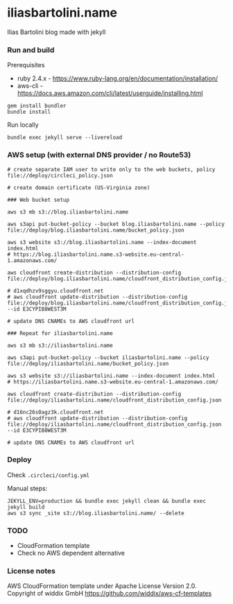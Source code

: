 # iliasbartolini.name

Ilias Bartolini blog made with jekyll

### Run and build

Prerequisites
* ruby 2.4.x - https://www.ruby-lang.org/en/documentation/installation/
* aws-cli - https://docs.aws.amazon.com/cli/latest/userguide/installing.html
~~~
gem install bundler
bundle install
~~~

Run locally
~~~
bundle exec jekyll serve --livereload
~~~

### AWS setup (with external DNS provider / no Route53)
~~~
# create separate IAM user to write only to the web buckets, policy file://deploy/circleci_policy.json

# create domain certificate (US-Virginia zone)

### Web bucket setup 

aws s3 mb s3://blog.iliasbartolini.name

aws s3api put-bucket-policy --bucket blog.iliasbartolini.name --policy file://deploy/blog.iliasbartolini.name/bucket_policy.json

aws s3 website s3://blog.iliasbartolini.name --index-document index.html
# https://blog.iliasbartolini.name.s3-website.eu-central-1.amazonaws.com/

aws cloudfront create-distribution --distribution-config file://deploy/blog.iliasbartolini.name/cloudfront_distribution_config.json

# d1xqdhzv9sggyu.cloudfront.net
# aws cloudfront update-distribution --distribution-config file://deploy/blog.iliasbartolini.name/cloudfront_distribution_config.json --id E3CYPIB8WEST3M

# update DNS CNAMEs to AWS cloudfront url

### Repeat for iliasbartolini.name

aws s3 mb s3://iliasbartolini.name

aws s3api put-bucket-policy --bucket iliasbartolini.name --policy file://deploy/iliasbartolini.name/bucket_policy.json

aws s3 website s3://iliasbartolini.name --index-document index.html
# https://iliasbartolini.name.s3-website.eu-central-1.amazonaws.com/

aws cloudfront create-distribution --distribution-config file://deploy/iliasbartolini.name/cloudfront_distribution_config.json

# d16nc26s0agz3k.cloudfront.net
# aws cloudfront update-distribution --distribution-config file://deploy/iliasbartolini.name/cloudfront_distribution_config.json --id E3CYPIB8WEST3M

# update DNS CNAMEs to AWS cloudfront url

~~~

### Deploy

Check `.circleci/config.yml`

Manual steps:
~~~
JEKYLL_ENV=production && bundle exec jekyll clean && bundle exec jekyll build
aws s3 sync _site s3://blog.iliasbartolini.name/ --delete
~~~

### TODO
- CloudFormation template
- Check no AWS dependent alternative

### License notes
AWS CloudFormation template under Apache License Version 2.0.
Copyright of widdix GmbH
https://github.com/widdix/aws-cf-templates
